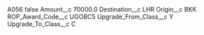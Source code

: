 <?xml version="1.0" encoding="UTF-8"?>
<CustomMetadata xmlns="http://soap.sforce.com/2006/04/metadata" xmlns:xsi="http://www.w3.org/2001/XMLSchema-instance" xmlns:xsd="http://www.w3.org/2001/XMLSchema">
    <label>A056</label>
    <protected>false</protected>
    <values>
        <field>Amount__c</field>
        <value xsi:type="xsd:double">70000.0</value>
    </values>
    <values>
        <field>Destination__c</field>
        <value xsi:type="xsd:string">LHR</value>
    </values>
    <values>
        <field>Origin__c</field>
        <value xsi:type="xsd:string">BKK</value>
    </values>
    <values>
        <field>ROP_Award_Code__c</field>
        <value xsi:type="xsd:string">UGOBC5</value>
    </values>
    <values>
        <field>Upgrade_From_Class__c</field>
        <value xsi:type="xsd:string">Y</value>
    </values>
    <values>
        <field>Upgrade_To_Class__c</field>
        <value xsi:type="xsd:string">C</value>
    </values>
</CustomMetadata>
